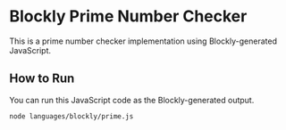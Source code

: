 # Blockly Prime Number Checker

This is a prime number checker implementation using Blockly-generated JavaScript.

## How to Run

You can run this JavaScript code as the Blockly-generated output.

```bash
node languages/blockly/prime.js
